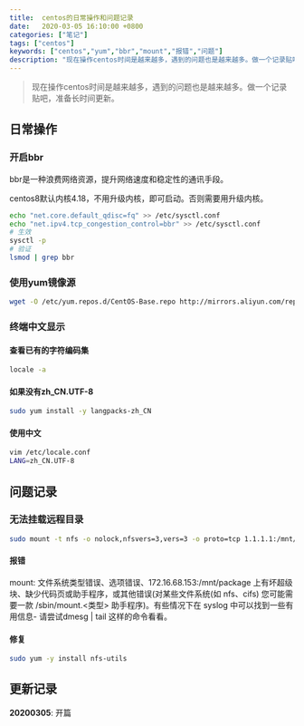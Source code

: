 ```yaml
---
title:  centos的日常操作和问题记录
date:   2020-03-05 16:10:00 +0800
categories: ["笔记"]
tags: ["centos"]
keywords: ["centos","yum","bbr","mount","报错","问题"]
description: "现在操作centos时间是越来越多，遇到的问题也是越来越多。做一个记录贴吧"
---
```



> 现在操作centos时间是越来越多，遇到的问题也是越来越多。做一个记录贴吧，准备长时间更新。

## 日常操作

### 开启bbr

bbr是一种浪费网络资源，提升网络速度和稳定性的通讯手段。

centos8默认内核4.18，不用升级内核，即可启动。否则需要用升级内核。

```bash
echo "net.core.default_qdisc=fq" >> /etc/sysctl.conf
echo "net.ipv4.tcp_congestion_control=bbr" >> /etc/sysctl.conf
# 生效
sysctl -p
# 验证
lsmod | grep bbr
```

### 使用yum镜像源

```bash
wget -O /etc/yum.repos.d/CentOS-Base.repo http://mirrors.aliyun.com/repo/Centos-7.repo
```

### 终端中文显示

#### 查看已有的字符编码集
```bash
locale -a
```

#### 如果没有zh_CN.UTF-8
```bash
sudo yum install -y langpacks-zh_CN
```


#### 使用中文

```bash
vim /etc/locale.conf
LANG=zh_CN.UTF-8
```

## 问题记录

### 无法挂载远程目录

```bash
sudo mount -t nfs -o nolock,nfsvers=3,vers=3 -o proto=tcp 1.1.1.1:/mnt/package /package/
```

#### 报错

mount: 文件系统类型错误、选项错误、172.16.68.153:/mnt/package 上有坏超级块、缺少代码页或助手程序，或其他错误(对某些文件系统(如 nfs、cifs) 您可能需要一款 /sbin/mount.<类型> 助手程序)。有些情况下在 syslog 中可以找到一些有用信息- 请尝试dmesg | tail  这样的命令看看。

#### 修复

```bash
sudo yum -y install nfs-utils
```

## 更新记录

**20200305**: 开篇